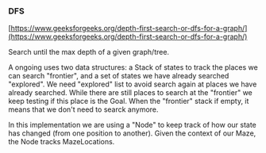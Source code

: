 ### DFS

[https://www.geeksforgeeks.org/depth-first-search-or-dfs-for-a-graph/](https://www.geeksforgeeks.org/depth-first-search-or-dfs-for-a-graph/)

Search until the max depth of a given graph/tree.

A ongoing uses two data structures: a Stack of states  to track the places we can search "frontier", and a set of states we have already searched "explored". We need "explored" list to avoid search again at places we have already searched.
While there are still places to search at the "frontier" we keep testing if this place is the Goal.
When the "frontier" stack if empty, it means that we don't need to searck anymore.

In this implementation we are using a "Node" to keep track of how our state has changed (from one position to another).
Given the context of our Maze, the Node tracks MazeLocations.

